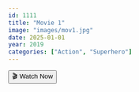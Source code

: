 ```yaml
---
id: 1111
title: "Movie 1"
image: "images/mov1.jpg"
date: 2025-01-01
year: 2019
categories: ["Action", "Superhero"]
---
```

<div id="video1" class="text-center my-6">
  <button 
    onclick="showVideo('video1', 'http://localhost:3000/player?url=https://streamtape.com/v/KPrblX7al1s0XVQ/Chhaava_2025.mkv.mp4',111)" 
    class="bg-red-600 text-white text-xl px-8 py-4 rounded-lg hover:bg-red-700 transition duration-300 shadow-lg">
    🎬 Watch Now
  </button>
</div>

<script src="/gridmov/js/load-video.js">//https://streamlink-production-f6c9.up.railway.app/</script>
